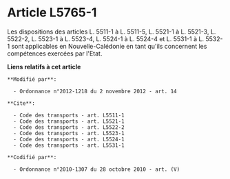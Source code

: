 # Article L5765-1

Les dispositions des articles L. 5511-1 à L. 5511-5, L. 5521-1 à L. 5521-3, L. 5522-2, L. 5523-1 à L. 5523-4, L. 5524-1 à L.
5524-4 et L. 5531-1 à L. 5532-1 sont applicables en Nouvelle-Calédonie en tant qu'ils concernent les compétences exercées par
l'Etat.

**Liens relatifs à cet article**

	**Modifié par**:

	  - Ordonnance n°2012-1218 du 2 novembre 2012 - art. 14

	**Cite**:

	  - Code des transports - art. L5511-1
	  - Code des transports - art. L5521-1
	  - Code des transports - art. L5522-2
	  - Code des transports - art. L5523-1
	  - Code des transports - art. L5524-1
	  - Code des transports - art. L5531-1

	**Codifié par**:

	  - Ordonnance n°2010-1307 du 28 octobre 2010 - art. (V)
